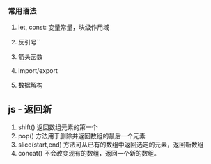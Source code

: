 ### 常用语法

1. let, const: 变量常量，块级作用域

2. 反引号``

3. 箭头函数

4. import/export

5. 数据解构

   

## js - 返回新

1. shift() 返回数组元素的第一个
2. pop() 方法用于删除并返回数组的最后一个元素
3. slice(start,end) 方法可从已有的数组中返回选定的元素，返回新数组
4. concat() 不会改变现有的数组，返回一个新的数组。